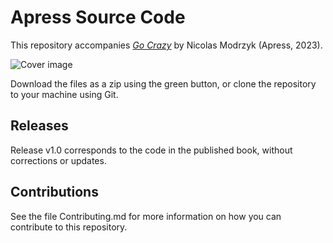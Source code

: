 # Apress Source Code

This repository accompanies [*Go Crazy*](https://www.link.springer.com/book/10.1007/978-1-4842-9666-0) by  Nicolas Modrzyk (Apress, 2023).

[comment]: #cover
![Cover image](https://m.media-amazon.com/images/I/610NkjDNPyL._SL1180_.jpg)

Download the files as a zip using the green button, or clone the repository to your machine using Git.

## Releases

Release v1.0 corresponds to the code in the published book, without corrections or updates.

## Contributions

See the file Contributing.md for more information on how you can contribute to this repository.